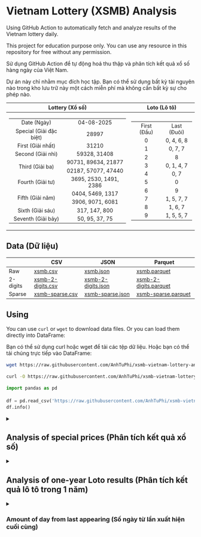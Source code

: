 # Vietnam Lottery (XSMB) Analysis

Using GitHub Action to automatically fetch and analyze results of the Vietnam lottery daily.

This project for education purpose only. You can use any resource in this repository for free without any permission.

Sử dụng GitHub Action để tự động hoá thu thập và phân tích kết quả xổ số hàng ngày của Việt Nam.

Dự án này chỉ nhằm mục đích học tập. Bạn có thể sử dụng bất kỳ tài nguyên nào trong kho lưu trữ này một cách miễn phí mà không cần bất kỳ sự cho phép nào.

| Lottery (Xổ số) | Loto (Lô tô) |
| :------------: | :----------: |
| <table><tr><td>Date (Ngày)</td><td>04-08-2025</td></tr><tr><td>Special (Giải đặc biệt)</td><td>28997</td></tr><tr><td>First (Giải nhất)</td><td>31210</td></tr><tr><td>Second (Giải nhì)</td><td>59328, 31408</td></tr><tr><td rowspan="2">Third (Giải ba)</td><td>90731, 89634, 21877</td></tr><tr><td>02187, 57077, 47440</td></tr><tr><td>Fourth (Giải tư)</td><td>3695, 2530, 1491, 2386</td></tr><tr><td rowspan="2">Fifth (Giải năm)</td><td>0404, 5469, 1317</td></tr><tr><td>3906, 9071, 6081</td></tr><tr><td>Sixth (Giải sáu)</td><td>317, 147, 800</td></tr><tr><td>Seventh (Giải bảy)</td><td>50, 95, 37, 75</td></tr></table> | <table><tr><td>First (Đầu)</td><td>Last (Đuôi)</td></tr><tr><td>0</td><td>0, 4, 6, 8</td></tr><tr><td>1</td><td>0, 7, 7</td></tr><tr><td>2</td><td>8</td></tr><tr><td>3</td><td>0, 1, 4, 7</td></tr><tr><td>4</td><td>0, 7</td></tr><tr><td>5</td><td>0</td></tr><tr><td>6</td><td>9</td></tr><tr><td>7</td><td>1, 5, 7, 7</td></tr><tr><td>8</td><td>1, 6, 7</td></tr><tr><td>9</td><td>1, 5, 5, 7</td></tr></table> |

## Data (Dữ liệu)

|          | CSV | JSON | Parquet |
|----------|-----|------|---------|
| Raw      | [xsmb.csv](https://raw.githubusercontent.com/AnhTuPhi/xsmb-vietnam-lottery-analysis/refs/heads/master/data/xsmb.csv) | [xsmb.json](https://raw.githubusercontent.com/AnhTuPhi/xsmb-vietnam-lottery-analysis/refs/heads/master/data/xsmb.json) | [xsmb.parquet](https://raw.githubusercontent.com/AnhTuPhi/xsmb-vietnam-lottery-analysis/refs/heads/master/data/xsmb.parquet) |
| 2-digits | [xsmb-2-digits.csv](https://raw.githubusercontent.com/AnhTuPhi/xsmb-vietnam-lottery-analysis/refs/heads/master/data/xsmb-2-digits.csv) | [xsmb-2-digits.json](https://raw.githubusercontent.com/AnhTuPhi/xsmb-vietnam-lottery-analysis/refs/heads/master/data/xsmb-2-digits.json) | [xsmb-2-digits.parquet](https://raw.githubusercontent.com/AnhTuPhi/xsmb-vietnam-lottery-analysis/refs/heads/master/data/xsmb-2-digits.parquet) |
| Sparse   | [xsmb-sparse.csv](https://raw.githubusercontent.com/AnhTuPhi/xsmb-vietnam-lottery-analysis/refs/heads/master/data/xsmb-sparse.csv) | [xsmb-sparse.json](https://raw.githubusercontent.com/AnhTuPhi/xsmb-vietnam-lottery-analysis/refs/heads/master/data/xsmb-sparse.json) | [xsmb-sparse.parquet](https://raw.githubusercontent.com/AnhTuPhi/xsmb-vietnam-lottery-analysis/refs/heads/master/data/xsmb-sparse.parquet) |

## Using

You can use `curl` or `wget` to download data files. Or you can load them directly into DataFrame:

Bạn có thể sử dụng curl hoặc wget để tải các tệp dữ liệu. Hoặc bạn có thể tải chúng trực tiếp vào DataFrame:

```sh
wget https://raw.githubusercontent.com/AnhTuPhi/xsmb-vietnam-lottery-analysis/refs/heads/master/data/xsmb.csv
```

```sh
curl -O https://raw.githubusercontent.com/AnhTuPhi/xsmb-vietnam-lottery-analysis/refs/heads/master/data/xsmb-2-digits.csv
```

```python
import pandas as pd

df = pd.read_csv('https://raw.githubusercontent.com/AnhTuPhi/xsmb-vietnam-lottery-analysis/refs/heads/master/data/xsmb-sparse.csv')
df.info()
```

<details>
  <summary><h2>Analysis of special prices (Phân tích kết quả xổ số)</h2></summary>
  <h3>Amount of day from last appearing (Số ngày từ lần xuất hiện cuối cùng)</h3>

  ![Delta](images/special_delta.jpg)

  <h3>Top 10 amount of day from last appearing (Top 10 số lâu chưa xuất hiện)</h3>

  ![Delta top 10](images/special_delta_top_10.jpg)
</details>

<details>
  <summary><h2>Analysis of one-year Loto results (Phân tích kết quả lô tô trong 1 năm)</h2></summary>

  Max: 120. Min: 77.

  Mean: 97.47. Standard deviation: 9.31.

  <h3>Detail (Chi tiết)</h3>

  ![Detail](images/heatmap.jpg)

  <h3>Top 10</h3>

  ![Top 10](images/top-10.jpg)

  <h3>Distribution (Phân bổ)</h3>

  ![Distribution](images/distribution.jpg)
</details>

<details>
  <summary><h3>Amount of day from last appearing (Số ngày từ lần xuất hiện cuối cùng)</h2></summary>

  ![Delta](images/delta.jpg)

  <h3>Top 10 amount of day from last appearing (Top 10 số lâu chưa xuất hiện)</h3>

  ![Delta top 10](images/delta_top_10.jpg)
</details>